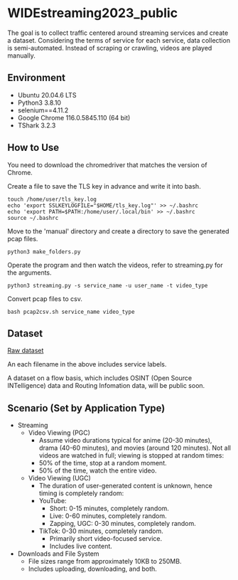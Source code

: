 # WIDEstreaming2023_public
The goal is to collect traffic centered around streaming services and create a dataset. Considering the terms of service for each service, data collection is semi-automated. Instead of scraping or crawling, videos are played manually.

## Environment

- Ubuntu 20.04.6 LTS
- Python3 3.8.10
- selenium==4.11.2
- Google Chrome 116.0.5845.110 (64 bit)
- TShark 3.2.3 


## How to Use

You need to download the chromedriver that matches the version of Chrome.

Create a file to save the TLS key in advance and write it into bash.

```
touch /home/user/tls_key.log
echo 'export SSLKEYLOGFILE="$HOME/tls_key.log"' >> ~/.bashrc
echo 'export PATH=$PATH:/home/user/.local/bin' >> ~/.bashrc
source ~/.bashrc
```

Move to the 'manual' directory and create a directory to save the generated pcap files.
```
python3 make_folders.py
```

Operate the program and then watch the videos, refer to streaming.py for the arguments.
```
python3 streaming.py -s service_name -u user_name -t video_type
```

Convert pcap files to csv.
```
bash pcap2csv.sh service_name video_type
```

## Dataset
[Raw dataset](https://drive.google.com/drive/folders/17dYY7POuN2-8fTw8hxO6VPtW8BD2Lvdm?usp=sharing)

An each filename in the above includes service labels.

A dataset on a flow basis, which includes OSINT (Open Source INTelligence) data and Routing Infomation data, will be public soon.


## Scenario (Set by Application Type)
- Streaming
  - Video Viewing (PGC)
    - Assume video durations typical for anime (20-30 minutes), drama (40-60 minutes), and movies (around 120 minutes). Not all videos are watched in full; viewing is stopped at random times:
    - 50% of the time, stop at a random moment.
    - 50% of the time, watch the entire video.
  - Video Viewing (UGC)
    - The duration of user-generated content is unknown, hence timing is completely random:
    - YouTube:
      - Short: 0-15 minutes, completely random.
      - Live: 0-60 minutes, completely random.
      - Zapping, UGC: 0-30 minutes, completely random.
    - TikTok: 0-30 minutes, completely random.
      - Primarily short video-focused service.
      - Includes live content.
- Downloads and File System
  - File sizes range from approximately 10KB to 250MB.
  - Includes uploading, downloading, and both.
